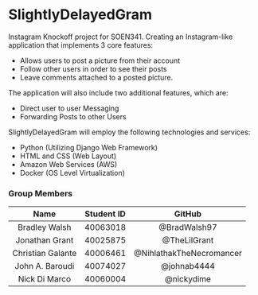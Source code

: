 # SlightlyDelayedGram
Instagram Knockoff project for SOEN341. Creating an Instagram-like application that implements 3 core features:<br/>
* Allows users to post a picture from their account<br/>
* Follow other users in order to see their posts<br/>
* Leave comments attached to a posted picture.<br/>

The application will also include two additional features, which are:<br/>
* Direct user to user Messaging<br/>
* Forwarding Posts to other Users<br/>

SlightlyDelayedGram will employ the following technologies and services:<br/>
* Python (Utilizing Django Web Framework)<br/>
* HTML and CSS (Web Layout)<br/>
* Amazon Web Services (AWS)<br/>
* Docker (OS Level Virtualization)<br/>

### Group Members
|       Name                |       Student ID          |       GitHub              |
|:-------------------------:|:-------------------------:|:-------------------------:|
|Bradley Walsh              |40063018                   |@BradWalsh97                |
|Jonathan Grant             |40025875                   |@TheLilGrant                |
|Christian Galante          |40006461                   |@NihlathakTheNecromancer    |
|John A. Baroudi            |40074027                   |@johnab4444                 |
|Nick Di Marco              |40060004                   |@nickydime                  |

